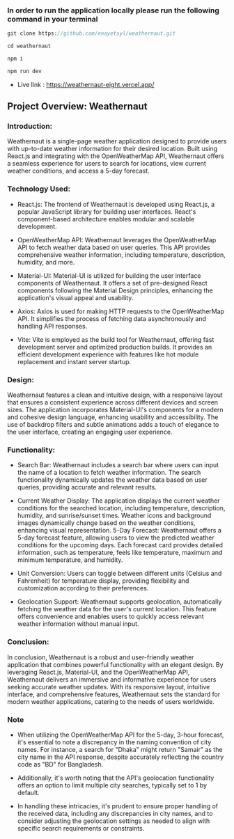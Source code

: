 ### In order to run the application locally please run the following command in your terminal

```javascript
git clone https://github.com/enayetsyl/weathernaut.git

cd weathernaut

npm i

npm run dev

```
- Live link : https://weathernaut-eight.vercel.app/

## Project Overview: Weathernaut

### Introduction:

Weathernaut is a single-page weather application designed to provide users with up-to-date weather information for their desired location. Built using React.js and integrating with the OpenWeatherMap API, Weathernaut offers a seamless experience for users to search for locations, view current weather conditions, and access a 5-day forecast.

### Technology Used:

- React.js: The frontend of Weathernaut is developed using React.js, a popular JavaScript library for building user interfaces. React's component-based architecture enables modular and scalable development.

- OpenWeatherMap API: Weathernaut leverages the OpenWeatherMap API to fetch weather data based on user queries. This API provides comprehensive weather information, including temperature, description, humidity, and more.

- Material-UI: Material-UI is utilized for building the user interface components of Weathernaut. It offers a set of pre-designed React components following the Material Design principles, enhancing the application's visual appeal and usability.

- Axios: Axios is used for making HTTP requests to the OpenWeatherMap API. It simplifies the process of fetching data asynchronously and handling API responses.

- Vite: Vite is employed as the build tool for Weathernaut, offering fast development server and optimized production builds. It provides an efficient development experience with features like hot module replacement and instant server startup.

### Design:

Weathernaut features a clean and intuitive design, with a responsive layout that ensures a consistent experience across different devices and screen sizes. The application incorporates Material-UI's components for a modern and cohesive design language, enhancing usability and accessibility. The use of backdrop filters and subtle animations adds a touch of elegance to the user interface, creating an engaging user experience.

### Functionality:

- Search Bar: Weathernaut includes a search bar where users can input the name of a location to fetch weather information. The search functionality dynamically updates the weather data based on user queries, providing accurate and relevant results.

- Current Weather Display: The application displays the current weather conditions for the searched location, including temperature, description, humidity, and sunrise/sunset times. Weather icons and background images dynamically change based on the weather conditions, enhancing visual representation.
5-Day Forecast: Weathernaut offers a 5-day forecast feature, allowing users to view the predicted weather conditions for the upcoming days. Each forecast card provides detailed information, such as temperature, feels like temperature, maximum and minimum temperature, and humidity.

- Unit Conversion: Users can toggle between different units (Celsius and Fahrenheit) for temperature display, providing flexibility and customization according to their preferences.

- Geolocation Support: Weathernaut supports geolocation, automatically fetching the weather data for the user's current location. This feature offers convenience and enables users to quickly access relevant weather information without manual input.

### Conclusion:

In conclusion, Weathernaut is a robust and user-friendly weather application that combines powerful functionality with an elegant design. By leveraging React.js, Material-UI, and the OpenWeatherMap API, Weathernaut delivers an immersive and informative experience for users seeking accurate weather updates. With its responsive layout, intuitive interface, and comprehensive features, Weathernaut sets the standard for modern weather applications, catering to the needs of users worldwide.

### Note

- When utilizing the OpenWeatherMap API for the 5-day, 3-hour forecast, it's essential to note a discrepancy in the naming convention of city names. For instance, a search for "Dhaka" might return "Samair" as the city name in the API response, despite accurately reflecting the country code as "BD" for Bangladesh.

- Additionally, it's worth noting that the API's geolocation functionality offers an option to limit multiple city searches, typically set to 1 by default.

- In handling these intricacies, it's prudent to ensure proper handling of the received data, including any discrepancies in city names, and to consider adjusting the geolocation settings as needed to align with specific search requirements or constraints.